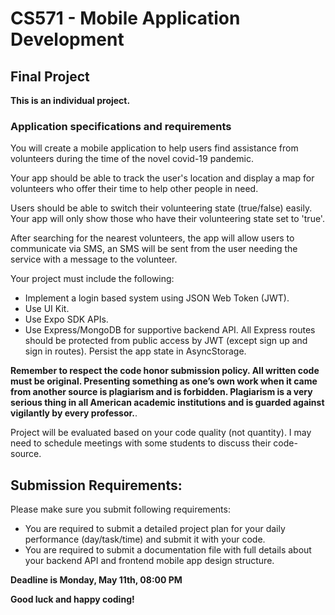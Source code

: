 # CS571 - Mobile Application Development
## Final Project 
**This is an individual project.**
### Application specifications and requirements
You will create a mobile application to help users find assistance from volunteers during the time of the novel covid-19 pandemic.  
  
Your app should be able to track the user's location and display a map for volunteers who offer their time to help other people in need.  
  
Users should be able to switch their volunteering state (true/false) easily. Your app will only show those who have their volunteering state set to 'true'.  
  
After searching for the nearest volunteers, the app will allow users to communicate via SMS, an SMS will be sent from the user needing the service with a message to the volunteer.
  
Your project must include the following:
* Implement a login based system using JSON Web Token (JWT).
* Use UI Kit.
* Use Expo SDK APIs.
* Use Express/MongoDB for supportive backend API. All Express routes should be protected from public access by JWT (except sign up and sign in routes). Persist the app state in AsyncStorage.  
  
**Remember to respect the code honor submission policy. All written code must be original. Presenting something as one’s own work when it came from another source is plagiarism and is forbidden. Plagiarism is a very serious thing in all American academic institutions and is guarded against vigilantly by every professor.**.   
  
Project will be evaluated based on your code quality (not quantity). I may need to schedule meetings with some students to discuss their code-source.  

## Submission Requirements:
Please make sure you submit following requirements:  
* You are required to submit a detailed project plan for your daily performance (day/task/time) and submit it with your code.
* You are required to submit a documentation file with full details about your backend API and frontend mobile app design structure.   

**Deadline is Monday, May 11th, 08:00 PM** 
  
**Good luck and happy coding!**
